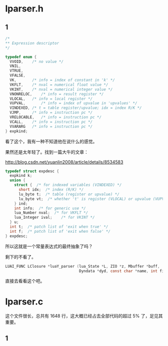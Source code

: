 
# lparser.h

## 1

```C
/*
** Expression descriptor
*/

typedef enum {
  VVOID,	/* no value */
  VNIL,
  VTRUE,
  VFALSE,
  VK,		/* info = index of constant in 'k' */
  VKFLT,	/* nval = numerical float value */
  VKINT,	/* nval = numerical integer value */
  VNONRELOC,	/* info = result register */
  VLOCAL,	/* info = local register */
  VUPVAL,       /* info = index of upvalue in 'upvalues' */
  VINDEXED,	/* t = table register/upvalue; idx = index R/K */
  VJMP,		/* info = instruction pc */
  VRELOCABLE,	/* info = instruction pc */
  VCALL,	/* info = instruction pc */
  VVARARG	/* info = instruction pc */
} expkind;
```

看了这个，我有一种不知道他在说什么的感觉。

果然还是太年轻了。找到一篇大牛的文章：

http://blog.csdn.net/yuanlin2008/article/details/8534583


```C
typedef struct expdesc {
  expkind k;
  union {
    struct {  /* for indexed variables (VINDEXED) */
      short idx;  /* index (R/K) */
      lu_byte t;  /* table (register or upvalue) */
      lu_byte vt;  /* whether 't' is register (VLOCAL) or upvalue (VUPVAL) */
    } ind;
    int info;  /* for generic use */
    lua_Number nval;  /* for VKFLT */
    lua_Integer ival;    /* for VKINT */
  } u;
  int t;  /* patch list of 'exit when true' */
  int f;  /* patch list of 'exit when false' */
} expdesc;
```

所以这就是一个常量表达式的最终抽象了吗？

剩下的不看了。

```C
LUAI_FUNC LClosure *luaY_parser (lua_State *L, ZIO *z, Mbuffer *buff,
                                 Dyndata *dyd, const char *name, int firstchar);
 ```
 
直接去看看这个吧。


# lparser.c

这个文件很长，总共有 1648 行，这大概已经占去全部代码的超过 5% 了，足见其重要。

## 1


